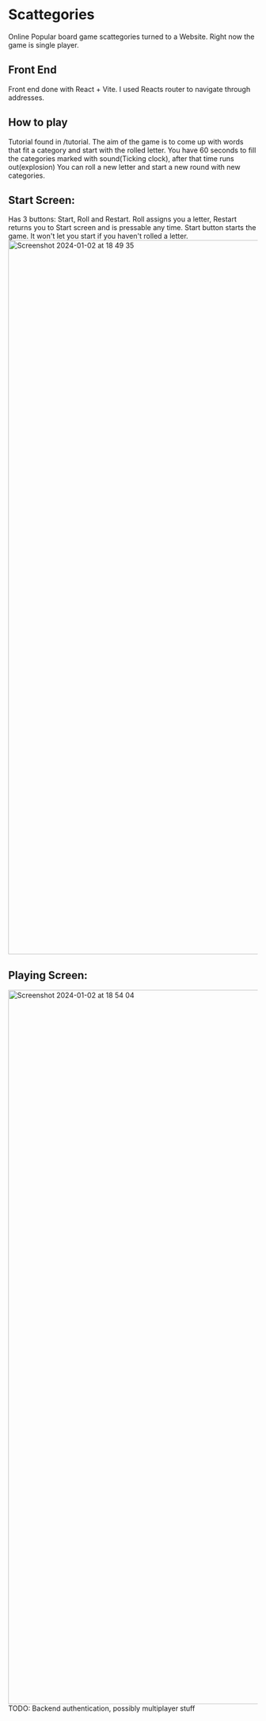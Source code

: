 # Scattegories 
Online Popular board game scattegories turned to a Website. Right now the game is single player. 
## Front End 
Front end done with React + Vite. I used Reacts router to navigate through addresses.  
## How to play 
Tutorial found in /tutorial. The aim of the game is to come up with words that fit a category and start with the rolled letter. You have 60 seconds to fill the categories marked with sound(Ticking clock), after that time runs out(explosion) You can roll a new letter and start a new round with new categories.  
## Start Screen: 
Has 3 buttons: Start, Roll and Restart. Roll assigns you a letter, Restart returns you to Start screen and is pressable any time. Start button starts the game. It won't let you start if you haven't rolled a letter. <img width="1440" alt="Screenshot 2024-01-02 at 18 49 35" src="https://github.com/Sekseli3/ScattegoriesFullstack/assets/120391401/0ead8263-e3b4-4124-92f4-d8d5f331d7f1">  
## Playing Screen:
<img width="1440" alt="Screenshot 2024-01-02 at 18 54 04" src="https://github.com/Sekseli3/ScattegoriesFullstack/assets/120391401/d0eaad1b-0081-446f-8db4-189d2a8d256a">   TODO: Backend authentication, possibly multiplayer stuff 

